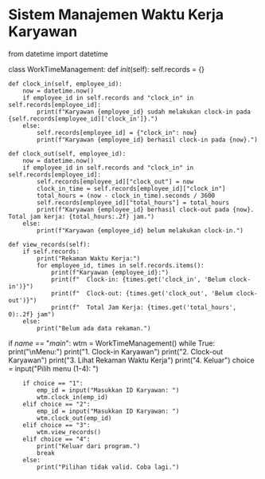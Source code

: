 # Sistem Manajemen Waktu Kerja Karyawan

from datetime import datetime

class WorkTimeManagement:
    def _init_(self):
        self.records = {}

    def clock_in(self, employee_id):
        now = datetime.now()
        if employee_id in self.records and "clock_in" in self.records[employee_id]:
            print(f"Karyawan {employee_id} sudah melakukan clock-in pada {self.records[employee_id]['clock_in']}.")
        else:
            self.records[employee_id] = {"clock_in": now}
            print(f"Karyawan {employee_id} berhasil clock-in pada {now}.")

    def clock_out(self, employee_id):
        now = datetime.now()
        if employee_id in self.records and "clock_in" in self.records[employee_id]:
            self.records[employee_id]["clock_out"] = now
            clock_in_time = self.records[employee_id]["clock_in"]
            total_hours = (now - clock_in_time).seconds / 3600
            self.records[employee_id]["total_hours"] = total_hours
            print(f"Karyawan {employee_id} berhasil clock-out pada {now}. Total jam kerja: {total_hours:.2f} jam.")
        else:
            print(f"Karyawan {employee_id} belum melakukan clock-in.")

    def view_records(self):
        if self.records:
            print("Rekaman Waktu Kerja:")
            for employee_id, times in self.records.items():
                print(f"Karyawan {employee_id}:")
                print(f"  Clock-in: {times.get('clock_in', 'Belum clock-in')}")
                print(f"  Clock-out: {times.get('clock_out', 'Belum clock-out')}")
                print(f"  Total Jam Kerja: {times.get('total_hours', 0):.2f} jam")
        else:
            print("Belum ada data rekaman.")

if _name_ == "_main_":
    wtm = WorkTimeManagement()
    while True:
        print("\nMenu:")
        print("1. Clock-in Karyawan")
        print("2. Clock-out Karyawan")
        print("3. Lihat Rekaman Waktu Kerja")
        print("4. Keluar")
        choice = input("Pilih menu (1-4): ")
  
        if choice == "1":
            emp_id = input("Masukkan ID Karyawan: ")
            wtm.clock_in(emp_id)
        elif choice == "2":
            emp_id = input("Masukkan ID Karyawan: ")
            wtm.clock_out(emp_id)
        elif choice == "3":
            wtm.view_records()
        elif choice == "4":
            print("Keluar dari program.")
            break
        else:
            print("Pilihan tidak valid. Coba lagi.")
